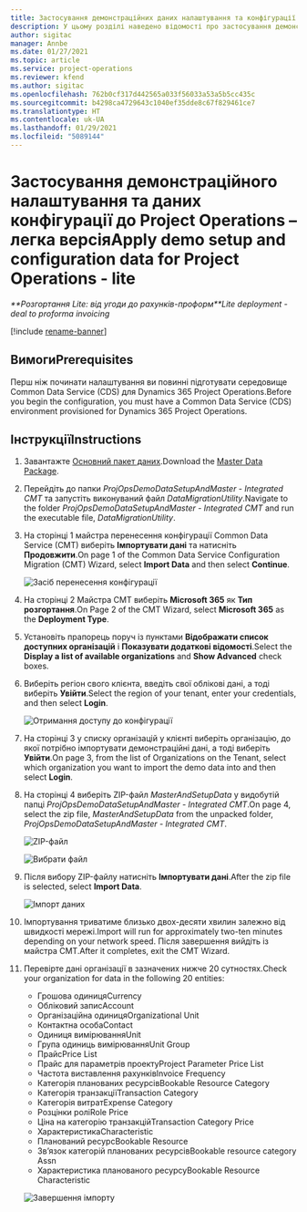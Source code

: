 ```yaml
---
title: Застосування демонстраційних даних налаштування та конфігурації – легка версія
description: У цьому розділі наведено відомості про застосування демонстраційних даних налаштування та конфігурації для Project Operations.
author: sigitac
manager: Annbe
ms.date: 01/27/2021
ms.topic: article
ms.service: project-operations
ms.reviewer: kfend
ms.author: sigitac
ms.openlocfilehash: 762b0cf317d442565a033f56033a53a5b5cc435c
ms.sourcegitcommit: b4298ca4729643c1040ef35dde8c67f829461ce7
ms.translationtype: HT
ms.contentlocale: uk-UA
ms.lasthandoff: 01/29/2021
ms.locfileid: "5089144"
---
```

# <a name="apply-demo-setup-and-configuration-data-for-project-operations---lite"></a><span data-ttu-id="9ee65-103">Застосування демонстраційного налаштування та даних конфігурації до Project Operations – легка версія</span><span class="sxs-lookup"><span data-stu-id="9ee65-103">Apply demo setup and configuration data for Project Operations - lite</span></span> 

<span data-ttu-id="9ee65-104">_\*\*Розгортання Lite: від угоди до рахунків-проформ_</span><span class="sxs-lookup"><span data-stu-id="9ee65-104">_\*\*Lite deployment - deal to proforma invoicing_</span></span>

[!include [rename-banner](~/includes/cc-data-platform-banner.md)]

## <a name="prerequisites"></a><span data-ttu-id="9ee65-105">Вимоги</span><span class="sxs-lookup"><span data-stu-id="9ee65-105">Prerequisites</span></span>

<span data-ttu-id="9ee65-106">Перш ніж починати налаштування ви повинні підготувати середовище Common Data Service (CDS) для Dynamics 365 Project Operations.</span><span class="sxs-lookup"><span data-stu-id="9ee65-106">Before you begin the configuration, you must have a Common Data Service (CDS) environment provisioned for Dynamics 365 Project Operations.</span></span>


## <a name="instructions"></a><span data-ttu-id="9ee65-107">Інструкції</span><span class="sxs-lookup"><span data-stu-id="9ee65-107">Instructions</span></span>

1. <span data-ttu-id="9ee65-108">Завантажте [Основний пакет даних](https://download.microsoft.com/download/3/4/1/341bf279-a64f-4baa-af31-ce624859b518/ProjOpsSampleSetupData%20-%20CE%20only%20CMT.zip).</span><span class="sxs-lookup"><span data-stu-id="9ee65-108">Download the [Master Data Package](https://download.microsoft.com/download/3/4/1/341bf279-a64f-4baa-af31-ce624859b518/ProjOpsSampleSetupData%20-%20CE%20only%20CMT.zip).</span></span> 
2. <span data-ttu-id="9ee65-109">Перейдіть до папки *ProjOpsDemoDataSetupAndMaster - Integrated CMT* та запустіть виконуваний файл *DataMigrationUtility*.</span><span class="sxs-lookup"><span data-stu-id="9ee65-109">Navigate to the folder *ProjOpsDemoDataSetupAndMaster - Integrated CMT* and run the executable file, *DataMigrationUtility*.</span></span>
3. <span data-ttu-id="9ee65-110">На сторінці 1 майстра перенесення конфігурації Common Data Service (CMT) виберіть **Імпортувати дані** та натисніть **Продовжити**.</span><span class="sxs-lookup"><span data-stu-id="9ee65-110">On page 1 of the Common Data Service Configuration Migration (CMT) Wizard, select **Import Data** and then select **Continue**.</span></span>

    ![Засіб перенесення конфігурації](./media/1ConfigurationMigration.png)

4. <span data-ttu-id="9ee65-112">На сторінці 2 Майстра CMT виберіть **Microsoft 365** як **Тип розгортання**.</span><span class="sxs-lookup"><span data-stu-id="9ee65-112">On Page 2 of the CMT Wizard, select **Microsoft 365** as the **Deployment Type**.</span></span>
5. <span data-ttu-id="9ee65-113">Установіть прапорець поруч із пунктами **Відображати список доступних організацій** і **Показувати додаткові відомості**.</span><span class="sxs-lookup"><span data-stu-id="9ee65-113">Select the **Display a list of available organizations** and **Show Advanced** check boxes.</span></span>
6. <span data-ttu-id="9ee65-114">Виберіть регіон свого клієнта, введіть свої облікові дані, а тоді виберіть **Увійти**.</span><span class="sxs-lookup"><span data-stu-id="9ee65-114">Select the region of your tenant, enter your credentials, and then select **Login**.</span></span>

   ![Отримання доступу до конфігурації](./media/2ConfigurationSignin.png)

7. <span data-ttu-id="9ee65-116">На сторінці 3 у списку організацій у клієнті виберіть організацію, до якої потрібно імпортувати демонстраційні дані, а тоді виберіть **Увійти**.</span><span class="sxs-lookup"><span data-stu-id="9ee65-116">On page 3, from the list of Organizations on the Tenant, select which organization you want to import the demo data into and then select **Login**.</span></span>
8. <span data-ttu-id="9ee65-117">На сторінці 4 виберіть ZIP-файл *MasterAndSetupData* у видобутій папці *ProjOpsDemoDataSetupAndMaster - Integrated CMT*.</span><span class="sxs-lookup"><span data-stu-id="9ee65-117">On page 4, select the zip file, *MasterAndSetupData* from the unpacked folder, *ProjOpsDemoDataSetupAndMaster - Integrated CMT*.</span></span>

   ![ZIP-файл](./media/3ZipFile.png)

   ![Вибрати файл](./media/4SelectAFile.png)

9. <span data-ttu-id="9ee65-120">Після вибору ZIP-файлу натисніть **Імпортувати дані**.</span><span class="sxs-lookup"><span data-stu-id="9ee65-120">After the zip file is selected, select **Import Data**.</span></span>

   ![Імпорт даних](./media/5ImportData.png)

10. <span data-ttu-id="9ee65-122">Імпортування триватиме близько двох-десяти хвилин залежно від швидкості мережі.</span><span class="sxs-lookup"><span data-stu-id="9ee65-122">Import will run for approximately two-ten minutes depending on your network speed.</span></span> <span data-ttu-id="9ee65-123">Після завершення вийдіть із майстра CMT.</span><span class="sxs-lookup"><span data-stu-id="9ee65-123">After it completes, exit the CMT Wizard.</span></span> 
11. <span data-ttu-id="9ee65-124">Перевірте дані організації в зазначених нижче 20 сутностях.</span><span class="sxs-lookup"><span data-stu-id="9ee65-124">Check your organization for data in the following 20 entities:</span></span>

    -   <span data-ttu-id="9ee65-125">Грошова одиниця</span><span class="sxs-lookup"><span data-stu-id="9ee65-125">Currency</span></span>
    -   <span data-ttu-id="9ee65-126">Обліковий запис</span><span class="sxs-lookup"><span data-stu-id="9ee65-126">Account</span></span>
    -   <span data-ttu-id="9ee65-127">Організаційна одиниця</span><span class="sxs-lookup"><span data-stu-id="9ee65-127">Organizational Unit</span></span>
    -   <span data-ttu-id="9ee65-128">Контактна особа</span><span class="sxs-lookup"><span data-stu-id="9ee65-128">Contact</span></span>
    -   <span data-ttu-id="9ee65-129">Одиниця вимірювання</span><span class="sxs-lookup"><span data-stu-id="9ee65-129">Unit</span></span>
    -   <span data-ttu-id="9ee65-130">Група одиниць вимірювання</span><span class="sxs-lookup"><span data-stu-id="9ee65-130">Unit Group</span></span>
    -   <span data-ttu-id="9ee65-131">Прайс</span><span class="sxs-lookup"><span data-stu-id="9ee65-131">Price List</span></span>
    -   <span data-ttu-id="9ee65-132">Прайс для параметрів проекту</span><span class="sxs-lookup"><span data-stu-id="9ee65-132">Project Parameter Price List</span></span> 
    -   <span data-ttu-id="9ee65-133">Частота виставлення рахунків</span><span class="sxs-lookup"><span data-stu-id="9ee65-133">Invoice Frequency</span></span>
    -   <span data-ttu-id="9ee65-134">Категорія планованих ресурсів</span><span class="sxs-lookup"><span data-stu-id="9ee65-134">Bookable Resource Category</span></span>
    -   <span data-ttu-id="9ee65-135">Категорія транзакції</span><span class="sxs-lookup"><span data-stu-id="9ee65-135">Transaction Category</span></span>
    -   <span data-ttu-id="9ee65-136">Категорія витрат</span><span class="sxs-lookup"><span data-stu-id="9ee65-136">Expense Category</span></span>
    -   <span data-ttu-id="9ee65-137">Розцінки ролі</span><span class="sxs-lookup"><span data-stu-id="9ee65-137">Role Price</span></span>
    -   <span data-ttu-id="9ee65-138">Ціна на категорію транзакцій</span><span class="sxs-lookup"><span data-stu-id="9ee65-138">Transaction Category Price</span></span>
    -   <span data-ttu-id="9ee65-139">Характеристика</span><span class="sxs-lookup"><span data-stu-id="9ee65-139">Characteristic</span></span>
    -   <span data-ttu-id="9ee65-140">Планований ресурс</span><span class="sxs-lookup"><span data-stu-id="9ee65-140">Bookable Resource</span></span>
    -   <span data-ttu-id="9ee65-141">Зв’язок категорій планованих ресурсів</span><span class="sxs-lookup"><span data-stu-id="9ee65-141">Bookable resource category Assn</span></span>
    -   <span data-ttu-id="9ee65-142">Характеристика планованого ресурсу</span><span class="sxs-lookup"><span data-stu-id="9ee65-142">Bookable Resource Characteristic</span></span>

    ![Завершення імпорту](./media/6CompleteImport.png)
